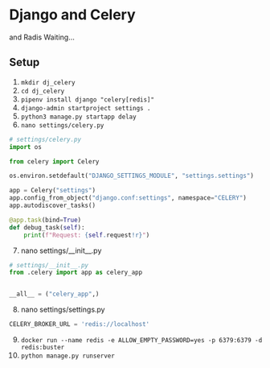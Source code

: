 # Django and Celery
and Radis Waiting...

## Setup
1. `mkdir dj_celery`
2. `cd dj_celery`
3. `pipenv install django "celery[redis]"`
4. `django-admin startproject settings .`
5. `python3 manage.py startapp delay`
6. `nano settings/celery.py`
```py
# settings/celery.py
import os

from celery import Celery

os.environ.setdefault("DJANGO_SETTINGS_MODULE", "settings.settings")

app = Celery("settings")
app.config_from_object("django.conf:settings", namespace="CELERY")
app.autodiscover_tasks()

@app.task(bind=True)
def debug_task(self):
    print(f"Request: {self.request!r}")
```
7. nano settings/\_\_init\_\_.py
```py
# settings/__init__.py
from .celery import app as celery_app


__all__ = ("celery_app",)
```
8. nano settings/settings.py
```py
CELERY_BROKER_URL = 'redis://localhost'
```
9. `docker run --name redis -e ALLOW_EMPTY_PASSWORD=yes -p 6379:6379 -d redis:buster`
10. `python manage.py runserver`
